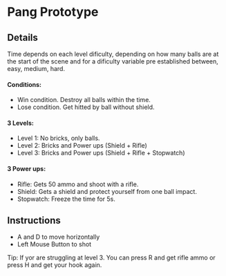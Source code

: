 # Pang Prototype

## Details
Time depends on each level dificulty, depending on how many balls are at the start of the scene and for a dificulty variable pre established between, easy, medium, hard.

#### Conditions:
- Win condition. Destroy all balls within the time.
- Lose condition. Get hitted by ball without shield.

#### 3 Levels:
- Level 1: No bricks, only balls.
- Level 2: Bricks and Power ups (Shield + Rifle)
- Level 3: Bricks and Power ups (Shield + Rifle + Stopwatch)

#### 3 Power ups:
- Rifle: Gets 50 ammo and shoot with a rifle.
- Shield: Gets a shield and protect yourself from one ball impact.
- Stopwatch: Freeze the time for 5s.


## Instructions
- A and D to move horizontally
- Left Mouse Button to shot

Tip: If yor are struggling at level 3. You can press R and get rifle ammo or press H and get your hook again.
